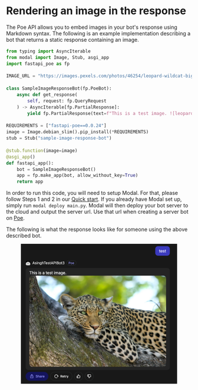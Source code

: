 # Rendering an image in the response

The Poe API allows you to embed images in your bot's response using Markdown syntax. The following is an example implementation describing a bot that returns a static response containing an image.

```python
from typing import AsyncIterable
from modal import Image, Stub, asgi_app
import fastapi_poe as fp

IMAGE_URL = "https://images.pexels.com/photos/46254/leopard-wildcat-big-cat-botswana-46254.jpeg"

class SampleImageResponseBot(fp.PoeBot):
    async def get_response(
        self, request: fp.QueryRequest
    ) -> AsyncIterable[fp.PartialResponse]:
        yield fp.PartialResponse(text=f"This is a test image. ![leopard]({IMAGE_URL})")
    
REQUIREMENTS = ["fastapi-poe==0.0.24"]
image = Image.debian_slim().pip_install(*REQUIREMENTS)
stub = Stub("sample-image-response-bot")

@stub.function(image=image)
@asgi_app()
def fastapi_app():
    bot = SampleImageResponseBot()
    app = fp.make_app(bot, allow_without_key=True)
    return app
```

In order to run this code, you will need to setup Modal. For that, please follow Steps 1 and 2 in our [Quick start](quick-start.md). If you already have Modal set up, simply run `modal deploy main.py`. Modal will then deploy your bot server to the cloud and output the server url. Use that url when creating a server bot on [Poe](https://poe.com/create\_bot?server=1).

The following is what the response looks like for someone using the above described bot.

<figure><img src="../.gitbook/assets/image (19).png" alt=""><figcaption></figcaption></figure>
